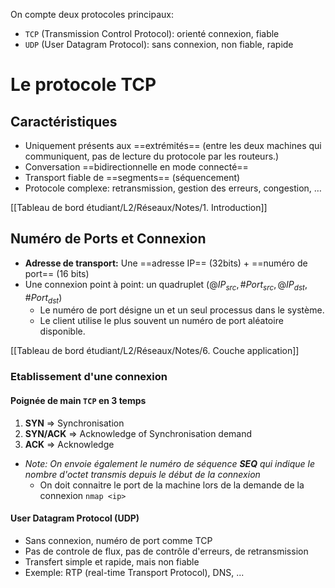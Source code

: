
On compte deux protocoles principaux:

- `TCP` (Transmission Control Protocol): orienté connexion, fiable
- `UDP` (User Datagram Protocol): sans connexion, non fiable, rapide

  

# Le protocole TCP

## Caractéristiques

- Uniquement présents aux ==extrémités== (entre les deux machines qui communiquent, pas de lecture du protocole par les routeurs.)
- Conversation ==bidirectionnelle en mode connecté==
- Transport fiable de ==segments== (séquencement)
- Protocole complexe: retransmission, gestion des erreurs, congestion, …

[[Tableau de bord étudiant/L2/Réseaux/Notes/1. Introduction]]

  

## Numéro de Ports et Connexion

- **Adresse de transport:** Une ==adresse IP== (32bits) + ==numéro de port== (16 bits)
- Une connexion point à point: un quadruplet $(@IP_{src}, \,\#Port_{src}, @IP_{dst}, \,\#Port_{dst})$﻿
    - Le numéro de port désigne un et un seul processus dans le système.
    - Le client utilise le plus souvent un numéro de port aléatoire disponible.

[[Tableau de bord étudiant/L2/Réseaux/Notes/6. Couche application]]

### Etablissement d'une connexion 

#### Poignée de main `TCP` en 3 temps
1. **SYN** => Synchronisation
2. **SYN/ACK** => Acknowledge of Synchronisation demand
4. **ACK** => Acknowledge
- *Note: On envoie également le numéro de séquence **SEQ** qui indique le nombre d'octet transmis depuis le début de la connexion*
	- On doit connaitre le port de la machine lors de la demande de la connexion `nmap <ip>`

#### User Datagram Protocol (UDP)
- Sans connexion, numéro de port comme TCP
- Pas de controle de flux, pas de contrôle d'erreurs, de retransmission
- Transfert simple et rapide, mais non fiable
- Exemple: RTP (real-time Transport Protocol), DNS, ...